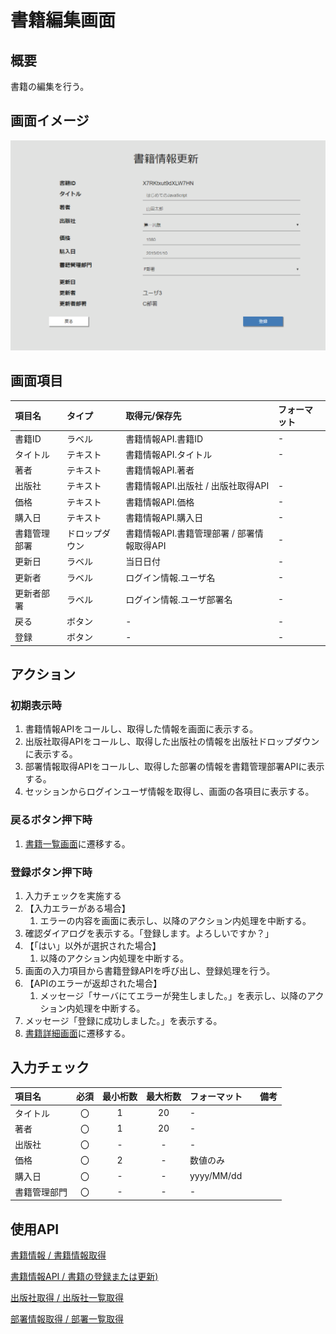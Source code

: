 # 書籍編集画面

## 概要

書籍の編集を行う。

## 画面イメージ

![編集画面](images/screen/edit.png)

## 画面項目

| 項目名       | タイプ         | 取得元/保存先                              | フォーマット |
| :----------- | :------------- | :----------------------------------------- | :--- |
| 書籍ID       | ラベル         | 書籍情報API.書籍ID                         | -    |
| タイトル     | テキスト       | 書籍情報API.タイトル                       | -    |
| 著者         | テキスト       | 書籍情報API.著者                           |      |
| 出版社       | テキスト       | 書籍情報API.出版社 / 出版社取得API         | -    |
| 価格         | テキスト       | 書籍情報API.価格                           | -    |
| 購入日       | テキスト       | 書籍情報API.購入日                         | -    |
| 書籍管理部署 | ドロップダウン | 書籍情報API.書籍管理部署 / 部署情報取得API | -    |
| 更新日       | ラベル         | 当日日付                                   | -    |
| 更新者       | ラベル         | ログイン情報.ユーザ名                      | -    |
| 更新者部署   | ラベル         | ログイン情報.ユーザ部署名                  | -    |
| 戻る         | ボタン         | -                                          | -    |
| 登録         | ボタン         | -                                          | -    |

## アクション

### 初期表示時

1. 書籍情報APIをコールし、取得した情報を画面に表示する。
1. 出版社取得APIをコールし、取得した出版社の情報を出版社ドロップダウンに表示する。
1. 部署情報取得APIをコールし、取得した部署の情報を書籍管理部署APIに表示する。
1. セッションからログインユーザ情報を取得し、画面の各項目に表示する。

### 戻るボタン押下時

1. [書籍一覧画面](list.md)に遷移する。

### 登録ボタン押下時

1. 入力チェックを実施する
2. 【入力エラーがある場合】
    1. エラーの内容を画面に表示し、以降のアクション内処理を中断する。
3. 確認ダイアログを表示する。「登録します。よろしいですか？」
4. 【「はい」以外が選択された場合】
    1. 以降のアクション内処理を中断する。
5. 画面の入力項目から書籍登録APIを呼び出し、登録処理を行う。
6. 【APIのエラーが返却された場合】
    1. メッセージ「サーバにてエラーが発生しました。」を表示し、以降のアクション内処理を中断する。
7. メッセージ「登録に成功しました。」を表示する。
8. [書籍詳細画面](detail.md)に遷移する。

## 入力チェック

| 項目名 | 必須 | 最小桁数 | 最大桁数 | フォーマット |　備考 |
|:-|:-:|:-:|:-:|:-|:-|
| タイトル | 〇 | 1 | 20| - | |
| 著者 | 〇 | 1 | 20 | -|  |
| 出版社 | 〇 | - | - | -| |
| 価格 | 〇 | 2 | - | 数値のみ | |
| 購入日 | 〇 | - | - | yyyy/MM/dd | |
| 書籍管理部門 | 〇 | - | - | -| |

## 使用API

[書籍情報 / 書籍情報取得](https://bookmanagementapi.docs.apiary.io/#reference/0/4/0)

[書籍情報API / 書籍の登録または更新)](https://bookmanagementapi.docs.apiary.io/#reference/0/4/1)

[出版社取得 / 出版社一覧取得](https://bookmanagementapi.docs.apiary.io/#reference/0/0)

[部署情報取得 / 部署一覧取得](https://bookmanagementapi.docs.apiary.io/#reference/0/3/0)
